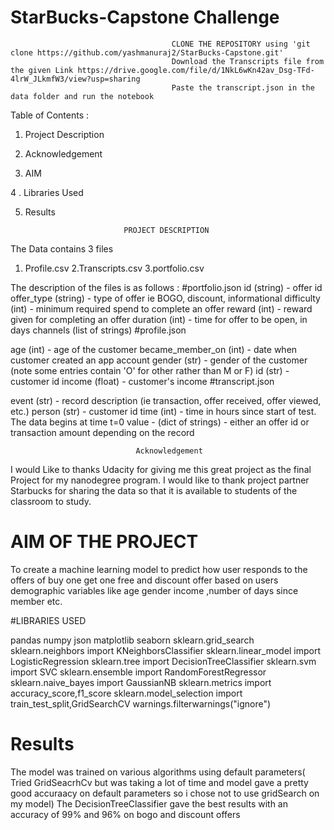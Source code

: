 # StarBucks-Capstone Challenge
                                        CLONE THE REPOSITORY using 'git clone https://github.com/yashmanuraj2/StarBucks-Capstone.git'
                                        Download the Transcripts file from the given Link https://drive.google.com/file/d/1NkL6wKn42av_Dsg-TFd-4lrW_JLkmfW3/view?usp=sharing
                                        Paste the transcript.json in the data folder and run the notebook
                                            
   
   Table of Contents :                  
   
   1.  Project Description
   
   2. Acknowledgement
      
   3.  AIM
   
   4 . Libraries Used
   
   5. Results 
   
   
                                PROJECT DESCRIPTION 
   
   
   The Data contains 3  files 
   1. Profile.csv
   2.Transcripts.csv
   3.portfolio.csv
   
   The description of the files is as follows : 
#portfolio.json
id (string) - offer id
offer_type (string) - type of offer ie BOGO, discount, informational
difficulty (int) - minimum required spend to complete an offer
reward (int) - reward given for completing an offer
duration (int) - time for offer to be open, in days
channels (list of strings)
#profile.json

age (int) - age of the customer
became_member_on (int) - date when customer created an app account
gender (str) - gender of the customer (note some entries contain 'O' for other rather than M or F)
id (str) - customer id
income (float) - customer's income
#transcript.json

event (str) - record description (ie transaction, offer received, offer viewed, etc.)
person (str) - customer id
time (int) - time in hours since start of test. The data begins at time t=0
value - (dict of strings) - either an offer id or transaction amount depending on the record


                                Acknowledgement
                                
I would Like to thanks Udacity for giving me this great project as the final Project for my nanodegree program. I would like to thank project partner Starbucks for sharing the data so that it is available to students of the classroom to study.                            
                                                   
#                                AIM OF THE PROJECT 

To create a machine learning model to predict how user responds to the offers of buy one get one free and discount offer based on users demographic variables like age gender income ,number of days since member etc.

#LIBRARIES USED 

pandas
numpy
json
matplotlib
seaborn
sklearn.grid_search 
 sklearn.neighbors import KNeighborsClassifier
sklearn.linear_model import LogisticRegression
 sklearn.tree import DecisionTreeClassifier
sklearn.svm import SVC
 sklearn.ensemble import RandomForestRegressor
 sklearn.naive_bayes import GaussianNB
 sklearn.metrics import accuracy_score,f1_score
 sklearn.model_selection import train_test_split,GridSearchCV
warnings.filterwarnings("ignore")
 
 #                                Results
 
 The model was trained on various  algorithms using default parameters( Tried  GridSeacrhCv  but was taking a lot of time and model gave a pretty good accuraacy on default parameters so 
 i chose not to use gridSearch on my model) 
 The DecisionTreeClassifier gave the best results with an accuracy of 99% and 96% on bogo and discount offers
  
